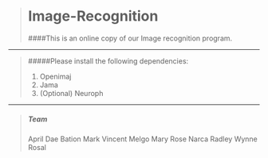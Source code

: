> # Image-Recognition
> ####This is an online copy of our Image recognition program.

---

> #####Please install the following dependencies:
  > 1. Openimaj
  > 2. Jama
  > 3. (Optional) Neuroph

---

> ##### Team
  > April Dae Bation
  > Mark Vincent Melgo
  > Mary Rose Narca
  > Radley Wynne Rosal
